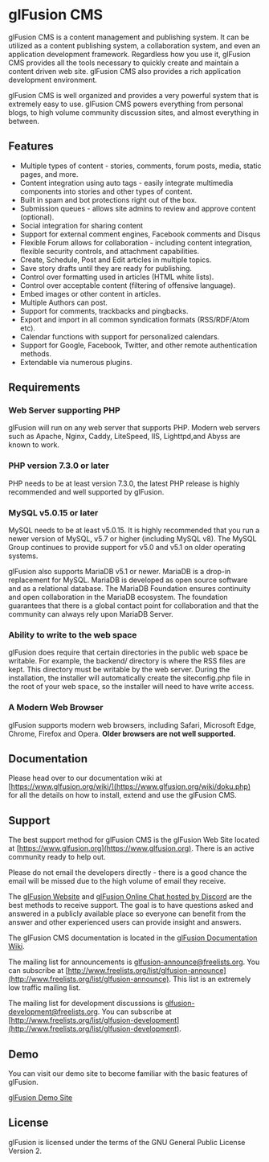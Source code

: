 # glFusion CMS

glFusion CMS is a content management and publishing system. It can be utilized
as a content publishing system, a collaboration system, and even an application
development framework. Regardless how you use it, glFusion CMS provides all the
tools necessary to quickly create and maintain a content driven web site.
glFusion CMS also provides a rich application development environment.

glFusion CMS is well organized and provides a very powerful system that is
extremely easy to use. glFusion CMS powers everything from personal blogs, to
high volume community discussion sites, and almost everything in between.

## Features

* Multiple types of content - stories, comments, forum posts, media, static pages, and more.
* Content integration using auto tags - easily integrate multimedia components
  into stories and other types of content.
* Built in spam and bot protections right out of the box.
* Submission queues - allows site admins to review and approve content (optional).
* Social integration for sharing content
* Support for external comment engines, Facebook comments and Disqus
* Flexible Forum allows for collaboration - including content integration,
  flexible security controls, and attachment capabilities.
* Create, Schedule, Post and Edit articles in multiple topics.
* Save story drafts until they are ready for publishing.
* Control over formatting used in articles (HTML white lists).
* Control over acceptable content (filtering of offensive language).
* Embed images or other content in articles.
* Multiple Authors can post.
* Support for comments, trackbacks and pingbacks.
* Export and import in all common syndication formats (RSS/RDF/Atom etc).
* Calendar functions with support for personalized calendars.
* Support for Google, Facebook, Twitter, and other remote authentication methods.
* Extendable via numerous plugins.

## Requirements

### Web Server supporting PHP

glFusion will run on any web server that supports PHP. Modern web servers such
as Apache, Nginx, Caddy, LiteSpeed, IIS, Lighttpd,and Abyss are known to work.

### PHP version 7.3.0 or later

PHP needs to be at least version 7.3.0, the latest PHP release is highly
recommended and well supported by glFusion.

### MySQL v5.0.15 or later

MySQL needs to be at least v5.0.15. It is highly recommended that you run a newer
version of MySQL, v5.7 or higher (including MySQL v8). The MySQL Group continues
to provide support for v5.0 and v5.1 on older operating systems.

glFusion also supports MariaDB v5.1 or newer. MariaDB is a drop-in replacement for
MySQL. MariaDB is developed as open source software and as a relational database.
The MariaDB Foundation ensures continuity and open collaboration in the MariaDB
ecosystem. The foundation guarantees that there is a global contact point for
collaboration and that the community can always rely upon MariaDB Server.

### Ability to write to the web space

glFusion does require that certain directories in the public web space be
writable. For example, the backend/ directory is where the RSS files are
kept. This directory must be writable by the web server. During the
installation, the installer will automatically create the siteconfig.php
file in the root of your web space, so the installer will need to have
write access.

### A Modern Web Browser

glFusion supports modern web browsers, including Safari, Microsoft Edge, Chrome,
Firefox and Opera. **Older browsers are not well supported.**

## Documentation

Please head over to our documentation wiki at [https://www.glfusion.org/wiki/](https://www.glfusion.org/wiki/doku.php) for all the details on how to
install, extend and use the glFusion CMS.

## Support

The best support method for glFusion CMS is the glFusion Web Site located at
[https://www.glfusion.org](https://www.glfusion.org).  There is an active community ready to help out.

Please do not email the developers directly - there is a good chance the email will be
missed due to the high volume of email they receive.

The [glFusion Website](https://www.glfusion.org) and [glFusion Online Chat hosted by Discord](https://discord.gg/aESFqh6) are the best methods to receive support. The goal is to have questions asked and answered in a publicly available place so everyone can benefit from the answer and other experienced users can provide insight and answers.

The glFusion CMS documentation is located in the [glFusion Documentation Wiki](https://www.glfusion.org/wiki/doku.php).

The mailing list for announcements is glfusion-announce@freelists.org. You can
subscribe at [http://www.freelists.org/list/glfusion-announce](http://www.freelists.org/list/glfusion-announce). This list is an
extremely low traffic mailing list.

The mailing list for development discussions is
glfusion-development@freelists.org. You can subscribe at
[http://www.freelists.org/list/glfusion-development](http://www.freelists.org/list/glfusion-development).

## Demo

You can visit our demo site to become familiar with the basic features of
glFusion.

[glFusion Demo Site](https://demo.glfusion.org)

## License

glFusion is licensed under the terms of the GNU General Public License
Version 2.
